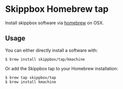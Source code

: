 # Skippbox Homebrew tap

Install skippbox software via [homebrew](http://brew.sh) on OSX.

## Usage

You can either directly install a software with:

    $ brew install skippbox/tap/kmachine

Or add the Skippbox tap to your Homebrew installation:

    $ brew tap skippbox/tap
    $ brew install kmachine

